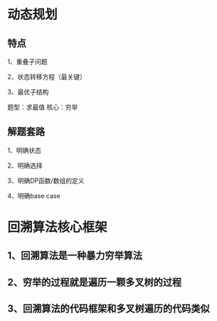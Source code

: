# 动态规划

## 特点

1、重叠子问题

2、状态转移方程（最关键）

3、最优子结构

题型：求最值   核心：穷举

## 解题套路

1、明确状态

2、明确选择

3、明确DP函数/数组的定义

4、明确base case

# 回溯算法核心框架

## 1、回溯算法是一种暴力穷举算法

## 2、穷举的过程就是遍历一颗多叉树的过程

## 3、回溯算法的代码框架和多叉树遍历的代码类似
